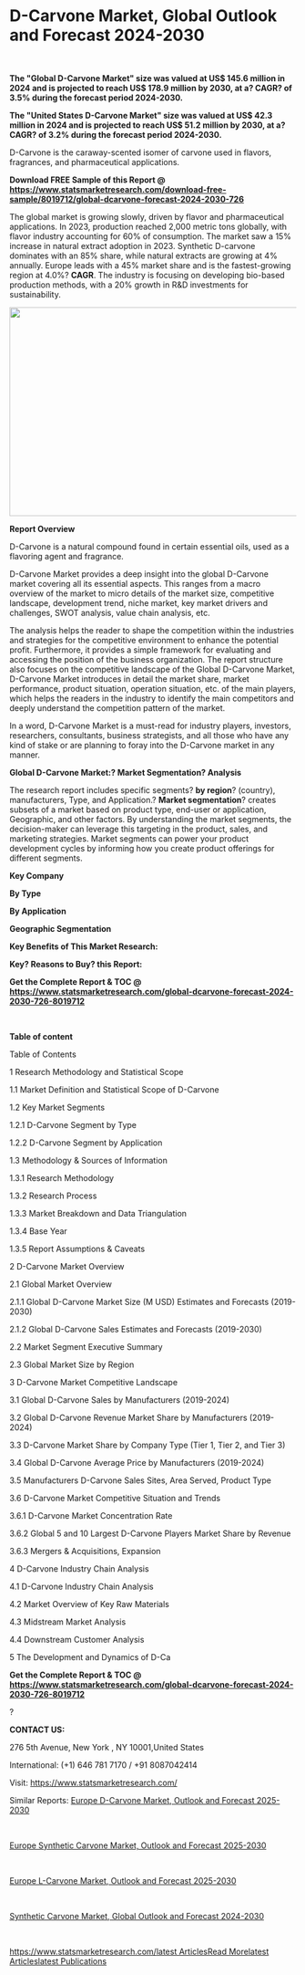 <h1>D-Carvone Market, Global Outlook and Forecast 2024-2030</h1><br/><p><strong>The "Global D-Carvone Market" size was valued at US$ 145.6 million in 2024 and is projected to reach US$ 178.9 million by 2030, at a? <strong>CAGR</strong>? of 3.5% during the forecast period 2024-2030.</strong></p>
 
 
 
 <p><strong>The "United States D-Carvone Market" size was valued at US$ 42.3 million in 2024 and is projected to reach US$ 51.2 million by 2030, at a? <strong>CAGR</strong>? of 3.2% during the forecast period 2024-2030.</strong></p>
 
 
 
 <p>D-Carvone is the caraway-scented isomer of carvone used in flavors, fragrances, and pharmaceutical applications.</p>
 
 
 
 <p><strong>Download FREE Sample of this Report @ <a href="https://www.statsmarketresearch.com/download-free-sample/8019712/global-dcarvone-forecast-2024-2030-726">https://www.statsmarketresearch.com/download-free-sample/8019712/global-dcarvone-forecast-2024-2030-726</a></strong></p>
 
 
 
 <p>The global market is growing slowly, driven by flavor and pharmaceutical applications. In 2023, production reached 2,000 metric tons globally, with flavor industry accounting for 60% of consumption. The market saw a 15% increase in natural extract adoption in 2023. Synthetic D-carvone dominates with an 85% share, while natural extracts are growing at 4% annually. Europe leads with a 45% market share and is the fastest-growing region at 4.0%? <strong><strong>CAGR</strong></strong>. The industry is focusing on developing bio-based production methods, with a 20% growth in R&D investments for sustainability.</p>
 
 
 
 <p><img alt="" src="https://www.24marketreports.com/assets/report-images/DCarvoneMarket.png" style="height:366px; width:731px" /></p>
 
 
 
 <p><strong>Report Overview</strong></p>
 
 
 
 <p>D-Carvone is a natural compound found in certain essential oils, used as a flavoring agent and fragrance.</p>
 
 
 
 <p>D-Carvone Market provides a deep insight into the global D-Carvone market covering all its essential aspects. This ranges from a macro overview of the market to micro details of the market size, competitive landscape, development trend, niche market, key market drivers and challenges, SWOT analysis, value chain analysis, etc.</p>
 
 
 
 <p>The analysis helps the reader to shape the competition within the industries and strategies for the competitive environment to enhance the potential profit. Furthermore, it provides a simple framework for evaluating and accessing the position of the business organization. The report structure also focuses on the competitive landscape of the Global D-Carvone Market, D-Carvone Market introduces in detail the market share, market performance, product situation, operation situation, etc. of the main players, which helps the readers in the industry to identify the main competitors and deeply understand the competition pattern of the market.</p>
 
 
 
 <p>In a word, D-Carvone Market is a must-read for industry players, investors, researchers, consultants, business strategists, and all those who have any kind of stake or are planning to foray into the D-Carvone market in any manner.</p>
 
 
 
 <p><strong>Global D-Carvone Market:? Market Segmentation? Analysis</strong></p>
 
 
 
 <p>The research report includes specific segments? <strong>by region</strong>? (country), manufacturers, Type, and Application.? <strong>Market segmentation</strong>? creates subsets of a market based on product type, end-user or application, Geographic, and other factors. By understanding the market segments, the decision-maker can leverage this targeting in the product, sales, and marketing strategies. Market segments can power your product development cycles by informing how you create product offerings for different segments.</p>
 
 
 
 <p><strong>Key Company</strong></p>
 
 
 
 <p><strong>By Type</strong></p>
 
 
 
 <p><strong><strong>By Application</strong></strong></p>
 
 
 
 <p><strong>Geographic Segmentation</strong></p>
 
 
 
 <p><strong>Key Benefits of This Market Research:</strong></p>
 
 
 
 <p><strong>Key? <strong>Reasons to Buy</strong>? this Report:</strong></p>
 
 
 
 <div><b>Get the Complete Report & TOC @ <a href="https://www.statsmarketresearch.com/global-dcarvone-forecast-2024-2030-726-8019712">https://www.statsmarketresearch.com/global-dcarvone-forecast-2024-2030-726-8019712</a></b></div>
 
 
 
 <p><br />
 
 <b>Table of content</b></p>
 
 
 
 <p>Table of Contents<br />
 
 1 Research Methodology and Statistical Scope<br />
 
 1.1 Market Definition and Statistical Scope of D-Carvone<br />
 
 1.2 Key Market Segments<br />
 
 1.2.1 D-Carvone Segment by Type<br />
 
 1.2.2 D-Carvone Segment by Application<br />
 
 1.3 Methodology & Sources of Information<br />
 
 1.3.1 Research Methodology<br />
 
 1.3.2 Research Process<br />
 
 1.3.3 Market Breakdown and Data Triangulation<br />
 
 1.3.4 Base Year<br />
 
 1.3.5 Report Assumptions & Caveats<br />
 
 2 D-Carvone Market Overview<br />
 
 2.1 Global Market Overview<br />
 
 2.1.1 Global D-Carvone Market Size (M USD) Estimates and Forecasts (2019-2030)<br />
 
 2.1.2 Global D-Carvone Sales Estimates and Forecasts (2019-2030)<br />
 
 2.2 Market Segment Executive Summary<br />
 
 2.3 Global Market Size by Region<br />
 
 3 D-Carvone Market Competitive Landscape<br />
 
 3.1 Global D-Carvone Sales by Manufacturers (2019-2024)<br />
 
 3.2 Global D-Carvone Revenue Market Share by Manufacturers (2019-2024)<br />
 
 3.3 D-Carvone Market Share by Company Type (Tier 1, Tier 2, and Tier 3)<br />
 
 3.4 Global D-Carvone Average Price by Manufacturers (2019-2024)<br />
 
 3.5 Manufacturers D-Carvone Sales Sites, Area Served, Product Type<br />
 
 3.6 D-Carvone Market Competitive Situation and Trends<br />
 
 3.6.1 D-Carvone Market Concentration Rate<br />
 
 3.6.2 Global 5 and 10 Largest D-Carvone Players Market Share by Revenue<br />
 
 3.6.3 Mergers & Acquisitions, Expansion<br />
 
 4 D-Carvone Industry Chain Analysis<br />
 
 4.1 D-Carvone Industry Chain Analysis<br />
 
 4.2 Market Overview of Key Raw Materials<br />
 
 4.3 Midstream Market Analysis<br />
 
 4.4 Downstream Customer Analysis<br />
 
 5 The Development and Dynamics of D-Ca</p>
 
 
 
 <div><b>Get the Complete Report & TOC @ <a href="https://www.statsmarketresearch.com/global-dcarvone-forecast-2024-2030-726-8019712">https://www.statsmarketresearch.com/global-dcarvone-forecast-2024-2030-726-8019712</a></b></div>
 
 
 
 <p>? </p>
 
 
 
 <p><b>CONTACT US:</b><br />
 
 276 5th Avenue, New York , NY 10001,United States<br />
 
 International: (+1) 646 781 7170 / +91 8087042414<br />
 
 Visit: <a href="https://www.statsmarketresearch.com/">https://www.statsmarketresearch.com/</a><br />
 
 Similar Reports: <a href="https://www.statsmarketresearch.com/global-dcarvone-forecast-2024-2030-726-8019712">Europe D-Carvone Market, Outlook and Forecast 2025-2030</a><br />
 
 <br />
 
 <a href="https://www.statsmarketresearch.com/global-dcarvone-forecast-2024-2030-726-8019712">Europe Synthetic Carvone Market, Outlook and Forecast 2025-2030</a><br />
 
 <br />
 
 <a href="https://www.statsmarketresearch.com/global-dcarvone-forecast-2024-2030-726-8019712">Europe L-Carvone Market, Outlook and Forecast 2025-2030</a><br />
 
 <br />
 
 <a href="https://www.statsmarketresearch.com/global-dcarvone-forecast-2024-2030-726-8019712">Synthetic Carvone Market, Global Outlook and Forecast 2024-2030</a><br />
 
 <br />
 
 <a href="https://gyeongbokgung.com">https://www.statsmarketresearch.com/</a><a href="https://hallyeomaritime.com">latest Articles</a><a href="https://jingwansa.com">Read More</a><a href="https://nguoiviet.jp/">latest Articles</a><a href="https://www.intelmarketresearch.com/">latest Publications</a></p>
